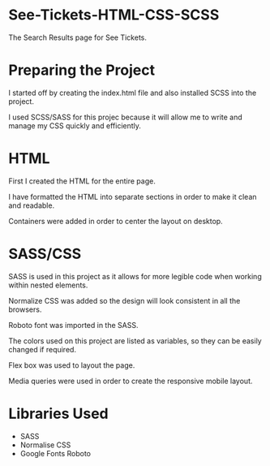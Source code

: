 # See-Tickets-HTML-CSS-SCSS
The Search Results page for See Tickets.

# Preparing the Project
I started off by creating the index.html file and also installed SCSS into the project.

I used SCSS/SASS for this projec because it will allow me to write and manage my CSS quickly and efficiently.

# HTML
First I created the HTML for the entire page.

I have formatted the HTML into separate sections in order to make it clean and readable.

Containers were added in order to center the layout on desktop.

# SASS/CSS
SASS is used in this project as it allows for more legible code when working within nested elements.

Normalize CSS was added so the design will look consistent in all the browsers.

Roboto font was imported in the SASS.

The colors used on this project are listed as variables, so they can be easily changed if required.

Flex box was used to layout the page.

Media queries were used in order to create the responsive mobile layout.

# Libraries Used

- SASS
- Normalise CSS
- Google Fonts Roboto